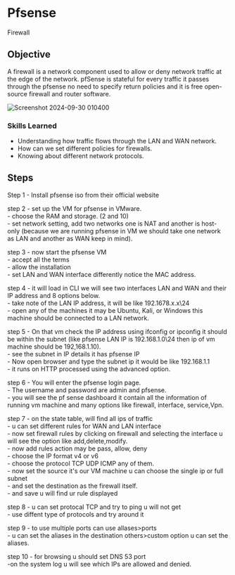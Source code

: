 # Pfsense
Firewall 

## Objective
A firewall is a network component  used to allow or deny network traffic at the edge of the network. pfSense is stateful for every traffic it passes through the pfsense no need to specify return policies and it is free open-source firewall and router software.<br>


![Screenshot 2024-09-30 010400](https://github.com/user-attachments/assets/21cdf5e1-d39c-4a8e-bb52-d122a5712ebb)<br>

### Skills Learned
- Understanding how traffic flows through the LAN and WAN network.
- How can we set different policies for firewalls.
- Knowing about different network protocols.


## Steps

Step 1 - Install pfsense iso from their official website<br>

step 2 - set up the VM for pfsense in VMware.<br>
        - choose the RAM and storage. (2 and 10)<br>
        - set network setting, add two networks one is NAT and another is host-only (because we are running pfsense in VM we should take one network as LAN and another as WAN keep in mind).<br>
        
step 3 - now start the pfsense VM <br>
       - accept all the terms <br>
       - allow the installation <br>
       - set LAN and WAN interface differently notice the MAC address.<br>
       
step 4 - it will load in CLI we will see two interfaces LAN and WAN and their IP address and 8 options below.<br>
       - take note of the LAN IP address, it will be like 192.1678.x.x\24<br>
       - open any of the machines it may be Ubuntu, Kali, or Windows this machine should be connected to a LAN network.
       <br>
       
step 5 - On that vm check the IP address using ifconfig or ipconfig it should be within the subnet (like pfsense LAN IP is 192.168.1.0\24 then ip of vm machine should be 192,168.1.10).<br>
       - see the subnet in IP details it has pfsense IP <br>
       - Now open browser and type the subnet ip it would be like 192.168.1.1 <br>
       - it runs on HTTP processed using the advanced option.<br>
       
step 6 - You will enter the pfsense login page.<br>
       -  The username and password are admin and pfsense.<br>
       - you will see the pf sense dashboard it contain all the information of running vm machine and many options like firewall, interface, service,Vpn.<br>
       
step 7 - on the state table, will find all ips of traffic <br>
       - u can set different rules for WAN and LAN interface<br>
       - now set firewall rules by clicking on firewall and selecting the interface u will see the option like add,delete,modify.<br>
       - now add rules action may be pass, allow, deny<br>
       - choose the IP format v4 or v6<br>
       - choose the protocol TCP UDP ICMP any of them.<br>
       - now set the source it's our VM machine u can choose the single ip or full subnet <br>
       - and set the destination as the firewall itself.<br>
       - and save u will find ur rule displayed <br>
       
  step 8 - u can set protocal TCP and try to ping u will not get <br>
         - use diffent type of protocols and try around it<br>
         
  step 9 - to use multiple ports can use allases>ports<br>
         - u can set the aliases in the destination others>custom option u can set the aliases.<br>
         
  step 10 - for browsing u should set DNS 53 port<br>
          -on the system log u will see which IPs are allowed and denied.<br>
          

  
         
 
